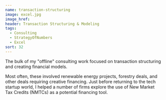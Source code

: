 ```yaml
---
name: transaction-structuring
image: excel.jpg
image_href: 
header: Transaction Structuring & Modeling
tags:
  - Consulting
  - StrategyOfNumbers
  - Excel
sort: 32
---
```

The bulk of my "offline" consulting work focused on transaction structuring and creating financial models.

Most often, these involved renewable energy projects, forestry deals, and other deals requiring creative financing. Just before returning to the tech startup world, I helped a number of firms explore the use of New Market Tax Credits (NMTCs) as a potential financing tool.
